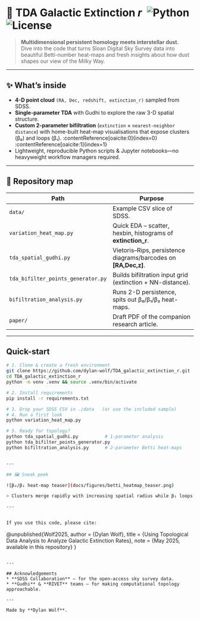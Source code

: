 # 🌌 **TDA Galactic Extinction _r_** &nbsp;![Python](https://img.shields.io/badge/python-3.10+-blue) ![License](https://img.shields.io/github/license/dylan-wolf/TDA_galactic_extinction_r)

> **Multidimensional persistent homology meets interstellar dust.**  
> Dive into the code that turns Sloan Digital Sky Survey data into beautiful Betti-number heat-maps and fresh insights about how dust shapes our view of the Milky Way.  

---

## ✨ What’s inside
* **4-D point cloud** `(RA, Dec, redshift, extinction_r)` sampled from SDSS.
* **Single-parameter TDA** with Gudhi to explore the raw 3-D spatial structure.
* **Custom 2-parameter bifiltration** (`extinction` × `nearest-neighbor distance`) with home-built heat-map visualisations that expose clusters (β₀) and loops (β₁). :contentReference[oaicite:0]{index=0}&#8203;:contentReference[oaicite:1]{index=1}
* Lightweight, reproducible Python scripts & Jupyter notebooks—no heavyweight workflow managers required.

---

## 📂 Repository map

| Path | Purpose |
|------|---------|
| `data/` | Example CSV slice of SDSS. |
| `variation_heat_map.py` | Quick EDA – scatter, hexbin, histograms of **extinction_r**.|
| `tda_spatial_gudhi.py` | Vietoris–Rips, persistence diagrams/barcodes on **[RA,Dec,z]**. |
| `tda_bifilter_points_generator.py` | Builds bifiltration input grid (extinction + NN-distance). |
| `bifiltration_analysis.py` | Runs 2-D persistence, spits out β₀/β₁/β₂ heat-maps. |
| `paper/` | Draft PDF of the companion research article. |

---

## Quick-start

```bash
# 1. Clone & create a fresh environment
git clone https://github.com/dylan-wolf/TDA_galactic_extinction_r.git
cd TDA_galactic_extinction_r
python -m venv .venv && source .venv/bin/activate

# 2. Install requirements
pip install -r requirements.txt   

# 3. Drop your SDSS CSV in ./data   (or use the included sample)
# 4. Run a first look
python variation_heat_map.py

# 5. Ready for topology?
python tda_spatial_gudhi.py          # 1-parameter analysis
python tda_bifilter_points_generator.py
python bifiltration_analysis.py      # 2-parameter Betti heat-maps


---

## 🖼 Sneak peek

![β₀/β₁ heat-map teaser](docs/figures/betti_heatmap_teaser.png)

> Clusters merge rapidly with increasing spatial radius while β₁ loops bloom at intermediate extinction thresholds—hinting at ring-like dust structures in the surveyed sky.

---


If you use this code, please cite:

```
@unpublished{Wolf2025,
  author    = {Dylan Wolf},
  title     = {Using Topological Data Analysis to Analyze Galactic Extinction Rates},
  note      = {May 2025, available in this repository}
}
```

---

## Acknowledgements
* **SDSS Collaboration** – for the open-access sky survey data.
* **Gudhi** & **RIVET** teams – for making computational topology approachable.

---

Made by **Dylan Wolf**.
```
